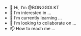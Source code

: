 - 👋 Hi, I’m @BONGGOLKT
- 👀 I’m interested in ...
- 🌱 I’m currently learning ...
- 💞️ I’m looking to collaborate on ...
- 📫 How to reach me ...

<!---
BONGGOLKT/BONGGOLKT is a ✨ special ✨ repository because its `README.md` (this file) appears on your GitHub profile.
You can click the Preview link to take a look at your changes.
--->
